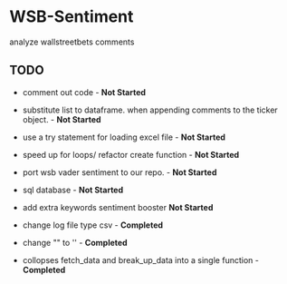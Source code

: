 # WSB-Sentiment
 analyze wallstreetbets comments 

## TODO
* comment out code -  **Not Started**
* substitute list to dataframe. when appending comments to the ticker object. - **Not Started**
* use a try statement for loading excel file - **Not Started**
* speed up for loops/ refactor create function -  **Not Started**
* port wsb vader sentiment to our repo. - **Not Started**
* sql database  - **Not Started**
* add extra keywords sentiment booster **Not Started**

* change log file type csv -  **Completed**
* change "" to '' -  **Completed**
* collopses fetch_data and break_up_data into a single function -  **Completed**

